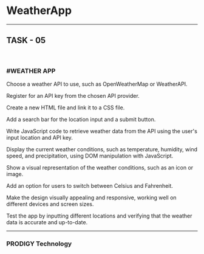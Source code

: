 <h1>WeatherApp</h1>
<hr>

<h2>TASK - 05</h2>
<br>

<h3>#WEATHER APP</h3>

<p> Choose a weather API to use, such as OpenWeatherMap or WeatherAPI. <br>

Register for an API key from the chosen API provider. <br>

Create a new HTML file and link it to a CSS file.<br>

Add a search bar for the location input and a submit button.<br>

Write JavaScript code to retrieve weather data from the API using the user's input location and API key.<br>

Display the current weather conditions, such as temperature, humidity, wind speed, and precipitation, using DOM manipulation with JavaScript.<br>

Show a visual representation of the weather conditions, such as an icon or image.<br>

Add an option for users to switch between Celsius and Fahrenheit.<br>

Make the design visually appealing and responsive, working well on different devices and screen sizes.<br>

Test the app by inputting different locations and verifying that the weather data is accurate and up-to-date. <br>
</p>
<hr>
<h3>PRODIGY Technology</h3>
